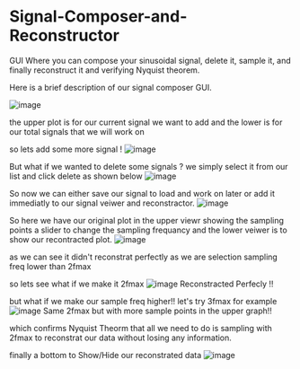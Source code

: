 # Signal-Composer-and-Reconstructor
GUI Where you can compose your sinusoidal signal, delete it, sample it, and finally reconstruct it and verifying Nyquist theorem. 

Here is a brief description of our signal composer GUI.

![image](https://user-images.githubusercontent.com/61363974/141429005-d76c4005-09a9-449f-96a0-9b5edb2a52c1.png)

the upper plot is for our current signal we want to add and the lower is for our total signals that we will work on

so lets add some more signal !
![image](https://user-images.githubusercontent.com/61363974/141429466-6921056b-afd3-465b-b273-892d014b2134.png)

But what if we wanted to delete some signals ?
we simply select it from our list and click delete as shown below
![image](https://user-images.githubusercontent.com/61363974/141429741-e8175608-5446-4a5d-b617-81443016dbd6.png)

So now we can either save our signal to load and work on later or add it immediatly to our signal veiwer and reconstractor.
![image](https://user-images.githubusercontent.com/61363974/141430117-30973b46-104f-4a8e-bee3-d93cb2f5c6fd.png)


So here we have our original plot in the upper viewr showing the sampling points a slider to change the sampling frequancy and the lower veiwer is to show our recontracted plot.
![image](https://user-images.githubusercontent.com/61363974/141430518-abf07a80-2919-4532-904f-8b08ae1afdeb.png)

as we can see it didn't reconstrat perfectly as we are selection sampling freq lower than 2fmax

so lets see what if we make it 2fmax
![image](https://user-images.githubusercontent.com/61363974/141430777-42c5b748-a0dc-4ddb-b971-453d21c553da.png)
Reconstracted Perfecly !!

but what if we make our sample freq higher!! 
let's try 3fmax for example
![image](https://user-images.githubusercontent.com/61363974/141430905-0919bf3b-0a64-4a14-8e69-51def7e360d8.png)
Same 2fmax but with more sample points in the upper graph!!

which confirms Nyquist Theorm that all we need to do is sampling with 2fmax to reconstrat our data without losing any information.

finally a bottom to Show/Hide our reconstrated data
![image](https://user-images.githubusercontent.com/61363974/141431441-aea264d4-2454-4a64-a4d4-3abde2f4ab64.png)



